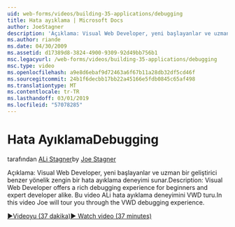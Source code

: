 ```yaml
---
uid: web-forms/videos/building-35-applications/debugging
title: Hata ayıklama | Microsoft Docs
author: JoeStagner
description: 'Açıklama: Visual Web Developer, yeni başlayanlar ve uzman bir geliştirici benzer yönelik zengin bir hata ayıklama deneyimi sunar. Bu videoda, ALi VW turu...'
ms.author: riande
ms.date: 04/30/2009
ms.assetid: d17389d8-3824-4900-9309-92d49bb756b1
msc.legacyurl: /web-forms/videos/building-35-applications/debugging
msc.type: video
ms.openlocfilehash: a9e8d6ebaf9d72463a6f67b11a28db32df5cd46f
ms.sourcegitcommit: 24b1f6decbb17bb22a45166e5fdb0845c65af498
ms.translationtype: MT
ms.contentlocale: tr-TR
ms.lasthandoff: 03/01/2019
ms.locfileid: "57078285"
---
```

<a name="debugging"></a><span data-ttu-id="a36b5-104">Hata Ayıklama</span><span class="sxs-lookup"><span data-stu-id="a36b5-104">Debugging</span></span>
====================
<span data-ttu-id="a36b5-105">tarafından [ALi Stagner](https://github.com/JoeStagner)</span><span class="sxs-lookup"><span data-stu-id="a36b5-105">by [Joe Stagner](https://github.com/JoeStagner)</span></span>

<span data-ttu-id="a36b5-106">Açıklama: Visual Web Developer, yeni başlayanlar ve uzman bir geliştirici benzer yönelik zengin bir hata ayıklama deneyimi sunar.</span><span class="sxs-lookup"><span data-stu-id="a36b5-106">Description: Visual Web Developer offers a rich debugging experience for beginners and expert developer alike.</span></span> <span data-ttu-id="a36b5-107">Bu video ALi hata ayıklama deneyimini VWD turu.</span><span class="sxs-lookup"><span data-stu-id="a36b5-107">In this video Joe will tour you through the VWD debugging experience.</span></span>

[<span data-ttu-id="a36b5-108">&#9654;Videoyu (37 dakika)</span><span class="sxs-lookup"><span data-stu-id="a36b5-108">&#9654; Watch video (37 minutes)</span></span>](https://channel9.msdn.com/Blogs/ASP-NET-Site-Videos/debugging)
